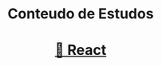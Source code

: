 <h1 align="center">Conteudo de Estudos</h1>

<h1 align="center">
    <a href="https://pt-br.reactjs.org/">🔗 React</a>
</h1>
